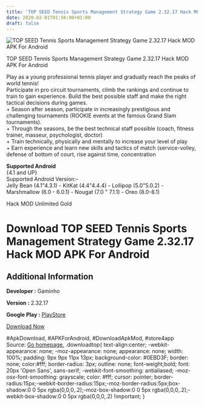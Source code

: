 ```yaml
---
title: 'TOP SEED Tennis Sports Management Strategy Game 2.32.17 Hack MOD APK For Android'
date: 2020-02-01T01:56:00+01:00
draft: false
---
```


![TOP SEED Tennis Sports Management Strategy Game 2.32.17 Hack MOD APK For Android](https://i0.wp.com/apkhome.net/wp-content/uploads/2018/06/TOP-SEED-Tennis-Sports-Management-Strategy-Game-2.32.17.png "TOP SEED Tennis Sports Management Strategy Game 2.32.17 Hack MOD APK For Android")

  

TOP SEED Tennis Sports Management Strategy Game 2.32.17 Hack MOD APK For Android

Play as a young professional tennis player and gradually reach the peaks of world tennis!  
Participate in pro circuit tournaments, climb the rankings and continue to train to gain experience. Build the best possible staff and make the right tactical decisions during games.  
\+ Season after season, participate in increasingly prestigious and challenging tournaments (ROOKIE events at the famous Grand Slam tournaments).  
\+ Through the seasons, be the best technical staff possible (coach, fitness trainer, masseur, psychologist, doctor)  
\+ Train technically, physically and mentally to increase your level of play  
\+ Earn experience and learn new skills and tactics of match (service-volley, defense of bottom of court, rise against time, concentration

**Supported Android**  
{4.1 and UP}  
Supported Android Version:-  
Jelly Bean (4.1"4.3.1) - KitKat (4.4"4.4.4) - Lollipop (5.0"5.0.2) - Marshmallow (6.0 - 6.0.1) - Nougat (7.0 " 7.1.1) - Oreo (8.0-8.1)

Hack MOD Unlimited Gold

Download TOP SEED Tennis Sports Management Strategy Game 2.32.17 Hack MOD APK For Android
=========================================================================================

Additional Information
----------------------

**Developer :** Gaminho

**Version :** 2.32.17

**Google Play :** [PlayStore](https://play.google.com/store/apps/details?id=com.gaminho.topseedtennis)

  

[Download Now](https://store4app.co/post/top-seed-tennis-sports-management-strategy-game-2-32-17-hack-mod-apk-for-android_1573670751)

  
#ApkDownload, #APKForAndroid, #DownloadApkMod, #store4app  
Source: [Go homepage.](https://store4app.co/post/top-seed-tennis-sports-management-strategy-game-2-32-17-hack-mod-apk-for-android_1573670751) .downloadtop{ text-align:center; -webkit-appearance: none; -moz-appearance: none; appearance: none; width: 100%; padding: 9px 9px 11px 13px; background-color: #0EBD3F; border: none; color:#fff; border-radius: 3px; outline: none; font-weight;bold; font: 20px 'Open Sans', sans-serif; -webkit-font-smoothing: antialiased; -moz-osx-font-smoothing: grayscale; color: #fff; cursor: pointer; border-radius:15px;-webkit-border-radius:15px;-moz-border-radius:5px;box-shadow:0 0 5px rgba(0,0,0,.2);-moz-box-shadow:0 0 5px rgba(0,0,0,.2);-webkit-box-shadow:0 0 5px rgba(0,0,0,.2) !important; }